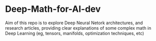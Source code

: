 # Deep-Math-for-AI-dev

Aim of this repo is to explore Deep Neural Netork architectures, and research articles, providing clear explanations of 
some complex math in Deep Learning (eg, tensors, manifolds, optimization techniques, etc)
